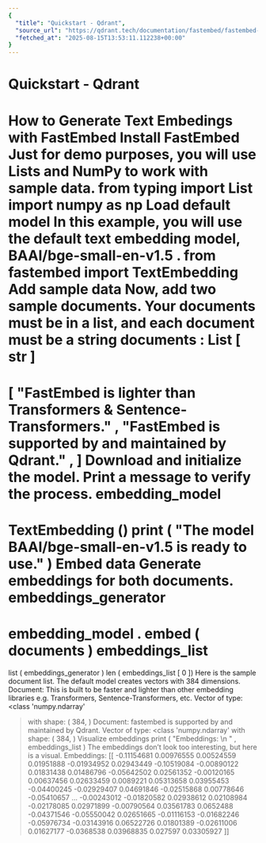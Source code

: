 ```yaml
---
{
  "title": "Quickstart - Qdrant",
  "source_url": "https://qdrant.tech/documentation/fastembed/fastembed-quickstart/",
  "fetched_at": "2025-08-15T13:53:11.112238+00:00"
}
---
```


# Quickstart - Qdrant

How to Generate Text Embedings with FastEmbed
Install FastEmbed
Just for demo purposes, you will use Lists and NumPy to work with sample data.
from
typing
import
List
import
numpy
as
np
Load default model
In this example, you will use the default text embedding model,
BAAI/bge-small-en-v1.5
.
from
fastembed
import
TextEmbedding
Add sample data
Now, add two sample documents. Your documents must be in a list, and each document must be a string
documents
:
List
[
str
]
=
[
"FastEmbed is lighter than Transformers & Sentence-Transformers."
,
"FastEmbed is supported by and maintained by Qdrant."
,
]
Download and initialize the model. Print a message to verify the process.
embedding_model
=
TextEmbedding
()
print
(
"The model BAAI/bge-small-en-v1.5 is ready to use."
)
Embed data
Generate embeddings for both documents.
embeddings_generator
=
embedding_model
.
embed
(
documents
)
embeddings_list
=
list
(
embeddings_generator
)
len
(
embeddings_list
[
0
])
Here is the sample document list. The default model creates vectors with 384 dimensions.
Document: This is built to be faster and lighter than other embedding libraries e.g. Transformers, Sentence-Transformers, etc.
Vector of type: <class
'numpy.ndarray'
> with shape:
(
384,
)
Document: fastembed is supported by and maintained by Qdrant.
Vector of type: <class
'numpy.ndarray'
> with shape:
(
384,
)
Visualize embeddings
print
(
"Embeddings:
\n
"
,
embeddings_list
)
The embeddings don’t look too interesting, but here is a visual.
Embeddings:
[[
-0.11154681  0.00976555  0.00524559  0.01951888 -0.01934952  0.02943449
-0.10519084 -0.00890122  0.01831438  0.01486796 -0.05642502  0.02561352
-0.00120165  0.00637456  0.02633459  0.0089221   0.05313658  0.03955453
-0.04400245 -0.02929407  0.04691846 -0.02515868  0.00778646 -0.05410657
...
-0.00243012 -0.01820582  0.02938612  0.02108984 -0.02178085  0.02971899
-0.00790564  0.03561783  0.0652488  -0.04371546 -0.05550042  0.02651665
-0.01116153 -0.01682246 -0.05976734 -0.03143916  0.06522726  0.01801389
-0.02611006  0.01627177 -0.0368538   0.03968835  0.027597    0.03305927
]]
